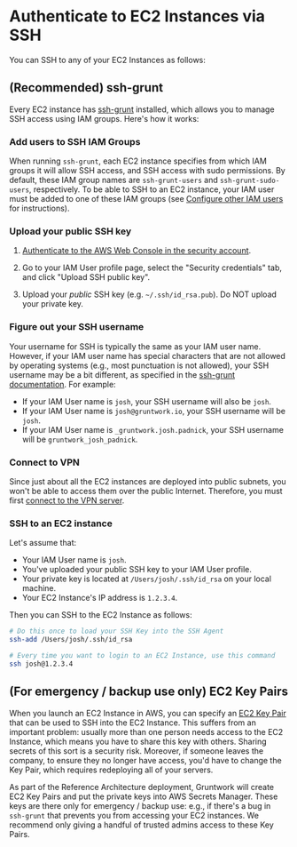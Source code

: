 # Authenticate to EC2 Instances via SSH

You can SSH to any of your EC2 Instances as follows:

## (Recommended) ssh-grunt

Every EC2 instance has [ssh-grunt](https://github.com/gruntwork-io/terraform-aws-security/tree/master/modules/ssh-grunt)
installed, which allows you to manage SSH access using IAM groups. Here's how it works:

### Add users to SSH IAM Groups

When running `ssh-grunt`, each EC2 instance specifies from which IAM groups it will allow SSH access, and SSH access
with sudo permissions. By default, these IAM group names are `ssh-grunt-users` and `ssh-grunt-sudo-users`, respectively.
To be able to SSH to an EC2 instance, your IAM user must be added to one of these IAM groups (see [Configure other
IAM users](setting-up-initial-access#configure-other-iam-users) for instructions).

### Upload your public SSH key

1. [Authenticate to the AWS Web Console in the security account](authenticate-to-the-aws-web-console#authenticate-to-the-aws-web-console-in-the-security-account).

1. Go to your IAM User profile page, select the "Security credentials" tab, and click "Upload SSH public key".

1. Upload your _public_ SSH key (e.g. `~/.ssh/id_rsa.pub`). Do NOT upload your private key.

### Figure out your SSH username

Your username for SSH is typically the same as your IAM user name. However, if your IAM user name has special
characters that are not allowed by operating systems (e.g., most punctuation is not allowed), your SSH username may be a
bit different, as specified in the [ssh-grunt
documentation](https://github.com/gruntwork-io/terraform-aws-security/tree/master/modules/ssh-grunt#syncing-users-from-iam).
For example:

* If your IAM User name is `josh`, your SSH username will also be `josh`.
* If your IAM User name is `josh@gruntwork.io`, your SSH username will be `josh`.
* If your IAM User name is `_gruntwork.josh.padnick`, your SSH username will be `gruntwork_josh_padnick`.

### Connect to VPN

Since just about all the EC2 instances are deployed into public subnets, you won't be able to access them over the
public Internet. Therefore, you must first [connect to the VPN server](authenticate-to-the-vpn-server#connect-to-the-openvpn-server).

### SSH to an EC2 instance

Let's assume that:

* Your IAM User name is `josh`.
* You've uploaded your public SSH key to your IAM User profile.
* Your private key is located at `/Users/josh/.ssh/id_rsa` on your local machine.
* Your EC2 Instance's IP address is `1.2.3.4`.

Then you can SSH to the EC2 Instance as follows:

```bash
# Do this once to load your SSH Key into the SSH Agent
ssh-add /Users/josh/.ssh/id_rsa

# Every time you want to login to an EC2 Instance, use this command
ssh josh@1.2.3.4
```

## (For emergency / backup use only) EC2 Key Pairs

When you launch an EC2 Instance in AWS, you can specify an [EC2 Key
Pair](http://docs.aws.amazon.com/AWSEC2/latest/UserGuide/ec2-key-pairs.html) that can be used to SSH into the EC2
Instance. This suffers from an important problem: usually more than one person needs access to the EC2 Instance, which
means you have to share this key with others. Sharing secrets of this sort is a security risk. Moreover, if someone
leaves the company, to ensure they no longer have access, you'd have to change the Key Pair, which requires redeploying
all of your servers.

As part of the Reference Architecture deployment, Gruntwork will create EC2 Key Pairs and put the private keys into
AWS Secrets Manager. These keys are there only for emergency / backup use: e.g., if there's a bug in `ssh-grunt` that
prevents you from accessing your EC2 instances. We recommend only giving a handful of trusted admins access to these
Key Pairs.


<!-- ##DOCS-SOURCER-START
{"sourcePlugin":"Local File Copier","hash":"933e79dde2cf04f5623a62b2513f5399"}
##DOCS-SOURCER-END -->

